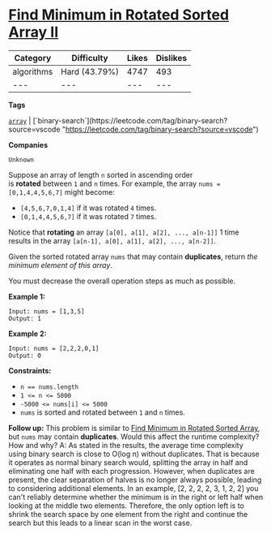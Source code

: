 [Find Minimum in Rotated Sorted Array II](https://leetcode.com/problems/find-minimum-in-rotated-sorted-array-ii/description/ "https://leetcode.com/problems/find-minimum-in-rotated-sorted-array-ii/description/")
==================================================================================================================================================================================================================

| Category | Difficulty | Likes | Dislikes |
| --- |  --- |  --- |  --- |
| algorithms | Hard (43.79%) | 4747 | 493 |
| --- |  --- |  --- |  --- |

**Tags**

[`array`](https://leetcode.com/tag/array?source=vscode "https://leetcode.com/tag/array?source=vscode") | [`binary-search`](https://leetcode.com/tag/binary-search?source=vscode "https://leetcode.com/tag/binary-search?source=vscode")

**Companies**

`Unknown`

Suppose an array of length `n` sorted in ascending order is **rotated** between `1` and `n` times. For example, the array `nums = [0,1,4,4,5,6,7]` might become:

-   `[4,5,6,7,0,1,4]` if it was rotated `4` times.
-   `[0,1,4,4,5,6,7]` if it was rotated `7` times.

Notice that **rotating** an array `[a[0], a[1], a[2], ..., a[n-1]]` 1 time results in the array `[a[n-1], a[0], a[1], a[2], ..., a[n-2]]`.

Given the sorted rotated array `nums` that may contain **duplicates**, return *the minimum element of this array*.

You must decrease the overall operation steps as much as possible.

**Example 1:**

```
Input: nums = [1,3,5]
Output: 1
```

**Example 2:**

```
Input: nums = [2,2,2,0,1]
Output: 0
```

**Constraints:**

-   `n == nums.length`
-   `1 <= n <= 5000`
-   `-5000 <= nums[i] <= 5000`
-   `nums` is sorted and rotated between `1` and `n` times.

**Follow up:** This problem is similar to [Find Minimum in Rotated Sorted Array](https://leetcode.com/problems/find-minimum-in-rotated-sorted-array/description/ "https://leetcode.com/problems/find-minimum-in-rotated-sorted-array/description/"), but `nums` may contain **duplicates**. Would this affect the runtime complexity? How and why?
A: As stated in the results, the average time complexity using binary search is close to O(log n) without duplicates. That is because it operates as normal binary search would, splitting the array in half and eliminating one half with each progression. However, when duplicates are present, the clear separation of halves is no longer always possible, leading to considering additional elements. In an example, [2, 2, 2, 2, 3, 1, 2, 2] you can't reliably determine whether the minimum is in the right or left half when looking at the middle two elements. Therefore, the only option left is to shrink the search space by one element from the right and continue the search but this leads to a linear scan in the worst case.